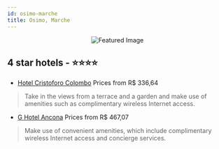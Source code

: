 ```yaml
---
id: osimo-marche
title: Osimo, Marche
---
```


<center><img src="https://i.travelapi.com/hotels/4000000/3020000/3015300/3015218/a977021e_z.jpg" alt="Featured Image" /></center>


##  4 star hotels - ⭐️⭐️⭐️⭐️

-    [Hotel Cristoforo Colombo](https://us.hurb.com/hotels/osimo/hotel-cristoforo-colombo-JNP-JP321121?cmp=18055) Prices from R$ 336,64
   > Take in the views from a terrace and a garden and make use of amenities such as complimentary wireless Internet access.
-    [G Hotel Ancona](https://us.hurb.com/hotels/osimo/g-hotel-ancona-JNP-JP213770?cmp=18055) Prices from R$ 467,07
   > Make use of convenient amenities, which include complimentary wireless Internet access and concierge services.
